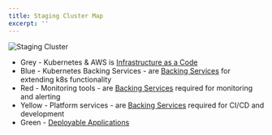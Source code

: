 ```yaml
---
title: Staging Cluster Map
excerpt: ''
---
```


![Staging Cluster](/images/2986185-Current_Staging_cluster_-_Page_1_2.png)

- Grey - Kubernetes & AWS is [Infrastructure as a Code](doc:infrastructure-as-a-code)
- Blue - Kubernetes Backing Services - are [Backing Services](doc:scafflod) for extending k8s functionality
- Red - Monitoring tools - are [Backing Services](doc:scafflod) required for monitoring and alerting
- Yellow - Platform services - are [Backing Services](doc:scafflod) required for CI/CD and development
- Green - [Deployable Applications](doc:deployable-application)
